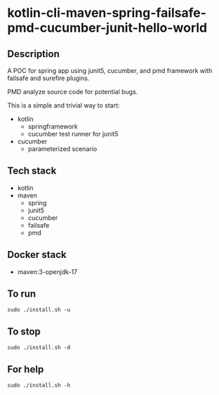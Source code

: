# kotlin-cli-maven-spring-failsafe-pmd-cucumber-junit-hello-world

## Description
A POC for spring app using junit5, cucumber,
and pmd framework with failsafe
and surefire plugins.

PMD analyze source code for potential bugs.

This is a simple and trivial way to start:
  - kotlin
    - springframework
    - cucumber test runner for junit5
  - cucumber
    - parameterized scenario

## Tech stack
- kotlin
- maven
  - spring
  - junit5
  - cucumber
  - failsafe
  - pmd

## Docker stack
- maven:3-openjdk-17

## To run
`sudo ./install.sh -u`

## To stop
`sudo ./install.sh -d`

## For help
`sudo ./install.sh -h`
